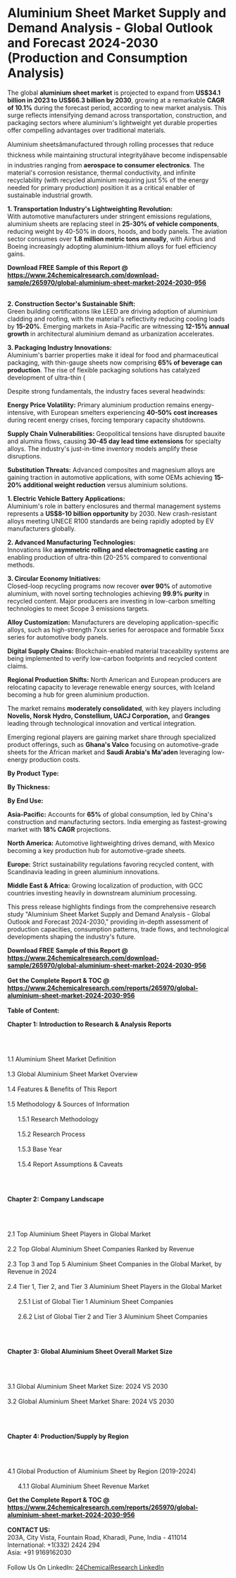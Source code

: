 <h1>Aluminium Sheet Market Supply and Demand Analysis - Global Outlook and Forecast 2024-2030 (Production and Consumption Analysis)</h1><p>The global <strong>aluminium sheet market</strong> is projected to expand from <strong>US$34.1 billion in 2023 to US$66.3 billion by 2030</strong>, growing at a remarkable <strong>CAGR of 10.1%</strong> during the forecast period, according to new market analysis. This surge reflects intensifying demand across transportation, construction, and packaging sectors where aluminium's lightweight yet durable properties offer compelling advantages over traditional materials.</p><p>Aluminium sheetsâmanufactured through rolling processes that reduce thickness while maintaining structural integrityâhave become indispensable in industries ranging from <strong>aerospace to consumer electronics</strong>. The material's corrosion resistance, thermal conductivity, and infinite recyclability (with recycled aluminium requiring just 5% of the energy needed for primary production) position it as a critical enabler of sustainable industrial growth.</p><p><strong>1. Transportation Industry's Lightweighting Revolution:</strong><br>
With automotive manufacturers under stringent emissions regulations, aluminium sheets are replacing steel in <strong>25-30% of vehicle components</strong>, reducing weight by 40-50% in doors, hoods, and body panels. The aviation sector consumes over <strong>1.8 million metric tons annually</strong>, with Airbus and Boeing increasingly adopting aluminium-lithium alloys for fuel efficiency gains.</p><div><b>Download FREE Sample of this Report @ 
            <a href="https://www.24chemicalresearch.com/download-sample/265970/global-aluminium-sheet-market-2024-2030-956">
            https://www.24chemicalresearch.com/download-sample/265970/global-aluminium-sheet-market-2024-2030-956</a></b></div><br><p><strong>2. Construction Sector's Sustainable Shift:</strong><br>
Green building certifications like LEED are driving adoption of aluminium cladding and roofing, with the material's reflectivity reducing cooling loads by <strong>15-20%</strong>. Emerging markets in Asia-Pacific are witnessing <strong>12-15% annual growth</strong> in architectural aluminium demand as urbanization accelerates.</p><p><strong>3. Packaging Industry Innovations:</strong><br>
Aluminium's barrier properties make it ideal for food and pharmaceutical packaging, with thin-gauge sheets now comprising <strong>65% of beverage can production</strong>. The rise of flexible packaging solutions has catalyzed development of ultra-thin (

</p><p>Despite strong fundamentals, the industry faces several headwinds:</p><p><strong>Energy Price Volatility:</strong> Primary aluminium production remains energy-intensive, with European smelters experiencing <strong>40-50% cost increases</strong> during recent energy crises, forcing temporary capacity shutdowns.</p><p><strong>Supply Chain Vulnerabilities:</strong> Geopolitical tensions have disrupted bauxite and alumina flows, causing <strong>30-45 day lead time extensions</strong> for specialty alloys. The industry's just-in-time inventory models amplify these disruptions.</p><p><strong>Substitution Threats:</strong> Advanced composites and magnesium alloys are gaining traction in automotive applications, with some OEMs achieving <strong>15-20% additional weight reduction</strong> versus aluminium solutions.</p><p><strong>1. Electric Vehicle Battery Applications:</strong><br>
Aluminium's role in battery enclosures and thermal management systems represents a <strong>US$8-10 billion opportunity</strong> by 2030. New crash-resistant alloys meeting UNECE R100 standards are being rapidly adopted by EV manufacturers globally.</p><p><strong>2. Advanced Manufacturing Technologies:</strong><br>
Innovations like <strong>asymmetric rolling and electromagnetic casting</strong> are enabling production of ultra-thin (20-25% compared to conventional methods.</p><p><strong>3. Circular Economy Initiatives:</strong><br>
Closed-loop recycling programs now recover <strong>over 90%</strong> of automotive aluminium, with novel sorting technologies achieving <strong>99.9% purity</strong> in recycled content. Major producers are investing in low-carbon smelting technologies to meet Scope 3 emissions targets.</p><p><strong>Alloy Customization:</strong> Manufacturers are developing application-specific alloys, such as high-strength 7xxx series for aerospace and formable 5xxx series for automotive body panels.</p><p><strong>Digital Supply Chains:</strong> Blockchain-enabled material traceability systems are being implemented to verify low-carbon footprints and recycled content claims.</p><p><strong>Regional Production Shifts:</strong> North American and European producers are relocating capacity to leverage renewable energy sources, with Iceland becoming a hub for green aluminium production.</p><p>The market remains <strong>moderately consolidated</strong>, with key players including <strong>Novelis, Norsk Hydro, Constellium, UACJ Corporation,</strong> and <strong>Granges</strong> leading through technological innovation and vertical integration.</p><p>Emerging regional players are gaining market share through specialized product offerings, such as <strong>Ghana's Valco</strong> focusing on automotive-grade sheets for the African market and <strong>Saudi Arabia's Ma'aden</strong> leveraging low-energy production costs.</p><p><strong>By Product Type:</strong></p><p><strong>By Thickness:</strong></p><p><strong>By End Use:</strong></p><p><strong>Asia-Pacific:</strong> Accounts for <strong>65%</strong> of global consumption, led by China's construction and manufacturing sectors. India emerging as fastest-growing market with <strong>18% CAGR</strong> projections.</p><p><strong>North America:</strong> Automotive lightweighting drives demand, with Mexico becoming a key production hub for automotive-grade sheets.</p><p><strong>Europe:</strong> Strict sustainability regulations favoring recycled content, with Scandinavia leading in green aluminium innovations.</p><p><strong>Middle East &amp; Africa:</strong> Growing localization of production, with GCC countries investing heavily in downstream aluminium processing.</p><p>This press release highlights findings from the comprehensive research study "Aluminium Sheet Market Supply and Demand Analysis - Global Outlook and Forecast 2024-2030," providing in-depth assessment of production capacities, consumption patterns, trade flows, and technological developments shaping the industry's future.</p><div><b>Download FREE Sample of this Report @ 
            <a href="https://www.24chemicalresearch.com/download-sample/265970/global-aluminium-sheet-market-2024-2030-956">
            https://www.24chemicalresearch.com/download-sample/265970/global-aluminium-sheet-market-2024-2030-956</a></b></div><br><div><b>Get the Complete Report & TOC @ 
            <a href="https://www.24chemicalresearch.com/reports/265970/global-aluminium-sheet-market-2024-2030-956">
            https://www.24chemicalresearch.com/reports/265970/global-aluminium-sheet-market-2024-2030-956</a></b></div><br>
            <b>Table of Content:</b><p><p><strong>Chapter 1: Introduction to Research &amp; Analysis Reports</strong></p><br />
<br />
<p>1.1 Aluminium Sheet  Market Definition<br /><br />
1.3 Global Aluminium Sheet  Market Overview<br /><br />
1.4 Features &amp; Benefits of This Report<br /><br />
1.5 Methodology &amp; Sources of Information<br /><br />
&nbsp;&nbsp;&nbsp;&nbsp;&nbsp; 1.5.1 Research Methodology<br /><br />
&nbsp;&nbsp;&nbsp;&nbsp;&nbsp; 1.5.2 Research Process<br /><br />
&nbsp;&nbsp;&nbsp;&nbsp;&nbsp; 1.5.3 Base Year<br /><br />
&nbsp;&nbsp;&nbsp;&nbsp;&nbsp; 1.5.4 Report Assumptions &amp; Caveats</p><br />
<br />
<p><strong>Chapter 2: Company Landscape</strong></p><br />
<br />
<p>2.1 Top Aluminium Sheet  Players in Global Market<br /><br />
2.2 Top Global Aluminium Sheet  Companies Ranked by Revenue<br /><br />
2.3 Top 3 and Top 5 Aluminium Sheet  Companies in the Global Market, by Revenue in 2024<br /><br />
2.4 Tier 1, Tier 2, and Tier 3 Aluminium Sheet  Players in the Global Market<br /><br />
&nbsp;&nbsp;&nbsp;&nbsp;&nbsp; 2.5.1 List of Global Tier 1 Aluminium Sheet  Companies<br /><br />
&nbsp;&nbsp;&nbsp;&nbsp;&nbsp; 2.6.2 List of Global Tier 2 and Tier 3 Aluminium Sheet  Companies</p><br />
<br />
<p><strong>Chapter 3: Global Aluminium Sheet  Overall Market Size</strong></p><br />
<br />
<p>3.1 Global Aluminium Sheet  Market Size: 2024 VS 2030<br /><br />
3.2 Global Aluminium Sheet  Market Share: 2024 VS 2030</p><br />
<br />
<p><strong>Chapter 4: Production/Supply by Region</strong></p><br />
<br />
<p>4.1 Global Production of Aluminium Sheet  by Region (2019-2024)<br /><br />
&nbsp;&nbsp;&nbsp;&nbsp;&nbsp; 4.1.1 Global Aluminium Sheet  Revenue Market </p><div><b>Get the Complete Report & TOC @ 
            <a href="https://www.24chemicalresearch.com/reports/265970/global-aluminium-sheet-market-2024-2030-956">
            https://www.24chemicalresearch.com/reports/265970/global-aluminium-sheet-market-2024-2030-956</a></b></div><br><b>CONTACT US:</b><br>
            203A, City Vista, Fountain Road, Kharadi, Pune, India - 411014<br>
            International: +1(332) 2424 294<br>
            Asia: +91 9169162030 <br><br>
            Follow Us On LinkedIn: <a href="https://www.linkedin.com/company/24chemicalresearch/">24ChemicalResearch LinkedIn</a>